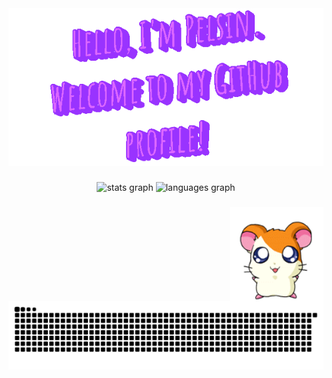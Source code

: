 <div align="center">
	<img src="welcome.gif" alt="Hello, i'm pelsin. Welcome to my github profile!">
</div>

###

<div align="center">
  <img src="https://github-readme-stats.vercel.app/api?username=pelsin&hide_rank=false&show_icons=true&include_all_commits=true&count_private=true&disable_animations=false&theme=dracula&locale=en&hide_border=false" height="150" alt="stats graph"  />
  
  <img src="https://github-readme-stats.vercel.app/api/top-langs?username=pelsin&locale=en&hide_title=false&layout=compact&card_width=320&langs_count=5&theme=dracula&hide_border=false" height="150" alt="languages graph"  />
</div>

###

<img align="right" height="150" src="hamu.gif"  />

###

<br clear="both">

<img src="https://raw.githubusercontent.com/pelsin/pelsin/output/snake.svg" alt="Snake animation" />

###
